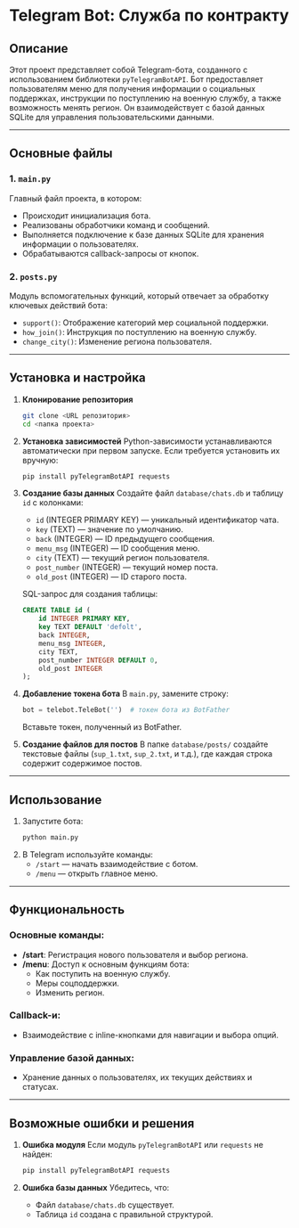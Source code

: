 
# Telegram Bot: Служба по контракту

## Описание
Этот проект представляет собой Telegram-бота, созданного с использованием библиотеки `pyTelegramBotAPI`. Бот предоставляет пользователям меню для получения информации о социальных поддержках, инструкции по поступлению на военную службу, а также возможность менять регион. Он взаимодействует с базой данных SQLite для управления пользовательскими данными.

---

## Основные файлы
### 1. `main.py`
Главный файл проекта, в котором:
- Происходит инициализация бота.
- Реализованы обработчики команд и сообщений.
- Выполняется подключение к базе данных SQLite для хранения информации о пользователях.
- Обрабатываются callback-запросы от кнопок.

### 2. `posts.py`
Модуль вспомогательных функций, который отвечает за обработку ключевых действий бота:
- `support()`: Отображение категорий мер социальной поддержки.
- `how_join()`: Инструкция по поступлению на военную службу.
- `change_city()`: Изменение региона пользователя.

---

## Установка и настройка
1. **Клонирование репозитория**
   ```bash
   git clone <URL репозитория>
   cd <папка проекта>
   ```

2. **Установка зависимостей**
   Python-зависимости устанавливаются автоматически при первом запуске. Если требуется установить их вручную:
   ```bash
   pip install pyTelegramBotAPI requests
   ```

3. **Создание базы данных**
   Создайте файл `database/chats.db` и таблицу `id` с колонками:
   - `id` (INTEGER PRIMARY KEY) — уникальный идентификатор чата.
   - `key` (TEXT) — значение по умолчанию.
   - `back` (INTEGER) — ID предыдущего сообщения.
   - `menu_msg` (INTEGER) — ID сообщения меню.
   - `city` (TEXT) — текущий регион пользователя.
   - `post_number` (INTEGER) — текущий номер поста.
   - `old_post` (INTEGER) — ID старого поста.

   SQL-запрос для создания таблицы:
   ```sql
   CREATE TABLE id (
       id INTEGER PRIMARY KEY,
       key TEXT DEFAULT 'defolt',
       back INTEGER,
       menu_msg INTEGER,
       city TEXT,
       post_number INTEGER DEFAULT 0,
       old_post INTEGER
   );
   ```

4. **Добавление токена бота**
   В `main.py`, замените строку:
   ```python
   bot = telebot.TeleBot('')  # токен бота из BotFather
   ```
   Вставьте токен, полученный из BotFather.

5. **Создание файлов для постов**
   В папке `database/posts/` создайте текстовые файлы (`sup_1.txt`, `sup_2.txt`, и т.д.), где каждая строка содержит содержимое постов.

---

## Использование
1. Запустите бота:
   ```bash
   python main.py
   ```
2. В Telegram используйте команды:
   - `/start` — начать взаимодействие с ботом.
   - `/menu` — открыть главное меню.

---

## Функциональность
### Основные команды:
- **/start**: Регистрация нового пользователя и выбор региона.
- **/menu**: Доступ к основным функциям бота:
  - Как поступить на военную службу.
  - Меры соцподдержки.
  - Изменить регион.

### Callback-и:
- Взаимодействие с inline-кнопками для навигации и выбора опций.

### Управление базой данных:
- Хранение данных о пользователях, их текущих действиях и статусах.

---

## Возможные ошибки и решения
1. **Ошибка модуля**
   Если модуль `pyTelegramBotAPI` или `requests` не найден:
   ```bash
   pip install pyTelegramBotAPI requests
   ```

2. **Ошибка базы данных**
   Убедитесь, что:
   - Файл `database/chats.db` существует.
   - Таблица `id` создана с правильной структурой.
